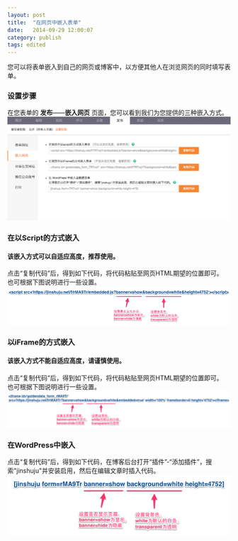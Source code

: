 ```yaml
---
layout: post
title:  "在网页中嵌入表单"
date:   2014-09-29 12:00:07
category: publish
tags: edited
---
```


您可以将表单嵌入到自己的网页或博客中，以方便其他人在浏览网页的同时填写表单。

### 设置步骤

在您表单的 **发布**——**嵌入网页** 页面，您可以看到我们为您提供的三种嵌入方式。
![](/images/embedded-index.png)

### 在以Script的方式嵌入
#### 该嵌入方式可以自适应高度，推荐使用。

点击“复制代码”后，得到如下代码，将代码粘贴至网页HTML期望的位置即可。  
也可根据下图说明进行一些设置。
![](/images/embedded-script.png)

### 以iFrame的方式嵌入
#### 该嵌入方式不能自适应高度，请谨慎使用。

点击“复制代码”后，得到如下代码，将代码粘贴至网页HTML期望的位置即可。  
也可根据下图说明进行一些设置。
![](/images/embedded-iframe.png)

### 在WordPress中嵌入
点击“复制代码”后，得到如下代码，在博客后台打开“插件”-“添加插件”，搜索"jinshuju"并安装启用，然后在编辑文章时插入代码。   
![](/images/embedded-wordpress.png)	
